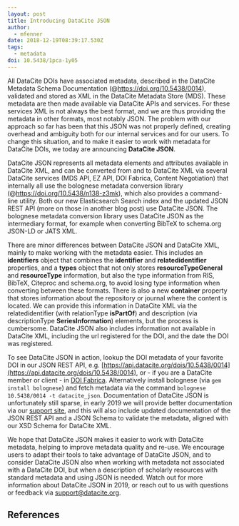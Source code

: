 ```yaml
---
layout: post
title: Introducing DataCite JSON
author:
  - mfenner
date: 2018-12-19T08:39:17.530Z
tags:
  - metadata
doi: 10.5438/1pca-1y05
---
```

All DataCite DOIs have associated metadata, described in the DataCite Metadata Schema Documentation (@https://doi.org/10.5438/0014), validated and stored as XML in the DataCite Metadata Store (MDS). These metadata are then made available via DataCite APIs and services. For these services XML is not always the best format, and we are thus providing the metadata in other formats, most notably JSON. The problem with our approach so far has been that this JSON was not properly defined, creating overhead and ambiguity both for our internal services and for our users. To change this situation, and to make it easier to work with metadata for DataCite DOIs, we today are announcing **DataCite JSON**.

DataCite JSON represents all metadata elements and attributes available in DataCite XML, and can be converted from and to DataCite XML via several DataCite services (MDS API, EZ API, DOI Fabrica, Content Negotiation) that internally all use the bolognese metadata conversion library (@https://doi.org/10.5438/n138-z3mk), which also provides a command-line utility. Both our new Elasticsearch Search index and the updated JSON REST API (more on those in another blog post) use DataCite JSON. The bolognese metadata conversion library uses DataCite JSON as the intermediary format, for example when converting BibTeX to schema.org JSON-LD or JATS XML.

There are minor differences between DataCite JSON and DataCite XML, mainly to make working with the metadata easier. This includes an **identifiers** object that combines the **identifier** and **relatedidentifier** properties, and a **types** object that not only stores **resourceTypeGeneral** and **resourceType** information, but also the type information from RIS, BibTeX, Citeproc and schema.org, to avoid losing type information when converting between these formats. There is also a new **container** property that stores information about the repository or journal where the content is located. We can provide this information in DataCite XML via the relatedidentifier (with relationType **isPartOf**) and description (via descriptionType **SeriesInformation**) elements, but the process is cumbersome. DataCite JSON also includes information not available in DataCite XML, including the url registered for the DOI, and the date the DOI was registered.

To see DataCite JSON in action, lookup the DOI metadata of your favorite DOI in our JSON REST API, e.g. [https://api.datacite.org/dois/10.5438/0014](https://api.datacite.org/dois/10.5438/0014), or - if you are a DataCite member or client - in [DOI Fabrica](https://doi.datacite.org). Alternatively install bolognese (via `gem install bolognese`) and fetch metadata via the command `bolognese 10.5438/0014 -t datacite_json`. Documentation of DataCite JSON is unfortunately still sparse, in early 2019 we will provide better documentation via our [support site](https://support.datacite.org), and this will also include updated documentation of the JSON REST API and a JSON Schema to validate the metadata, aligned with our XSD Schema for DataCite XML. 

We hope that DataCite JSON makes it easier to work with DataCite metadata, helping to improve metadata quality and re-use. We encourage users to adapt their tools to take advantage of DataCite JSON, and to consider DataCite JSON also when working with metadata not associated with a DataCite DOI, but when a description of scholarly resources with standard metadata and using JSON is needed. Watch out for more information about DataCite JSON in 2019, or reach out to us with questions or feedback via [support@datacite.org](mailto:support@datacite.org).

## References
